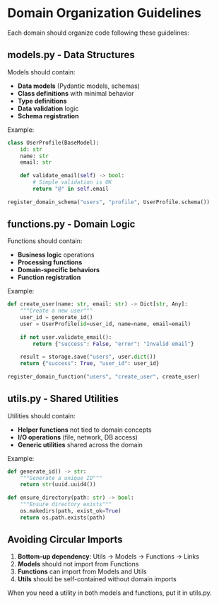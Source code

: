 # Domain Organization Guidelines

Each domain should organize code following these guidelines:

## models.py - Data Structures

Models should contain:
- **Data models** (Pydantic models, schemas)
- **Class definitions** with minimal behavior
- **Type definitions**
- **Data validation** logic
- **Schema registration**

Example:
```python
class UserProfile(BaseModel):
    id: str
    name: str
    email: str
    
    def validate_email(self) -> bool:
        # Simple validation is OK
        return "@" in self.email
        
register_domain_schema("users", "profile", UserProfile.schema())
```

## functions.py - Domain Logic

Functions should contain:
- **Business logic** operations
- **Processing functions**
- **Domain-specific behaviors**
- **Function registration**

Example:
```python
def create_user(name: str, email: str) -> Dict[str, Any]:
    """Create a new user"""
    user_id = generate_id()
    user = UserProfile(id=user_id, name=name, email=email)
    
    if not user.validate_email():
        return {"success": False, "error": "Invalid email"}
    
    result = storage.save("users", user.dict())
    return {"success": True, "user_id": user_id}
    
register_domain_function("users", "create_user", create_user)
```

## utils.py - Shared Utilities

Utilities should contain:
- **Helper functions** not tied to domain concepts
- **I/O operations** (file, network, DB access)
- **Generic utilities** shared across the domain

Example:
```python
def generate_id() -> str:
    """Generate a unique ID"""
    return str(uuid.uuid4())
    
def ensure_directory(path: str) -> bool:
    """Ensure directory exists"""
    os.makedirs(path, exist_ok=True)
    return os.path.exists(path)
```

## Avoiding Circular Imports

1. **Bottom-up dependency**: Utils → Models → Functions → Links
2. **Models** should not import from Functions
3. **Functions** can import from Models and Utils
4. **Utils** should be self-contained without domain imports

When you need a utility in both models and functions, put it in utils.py.
